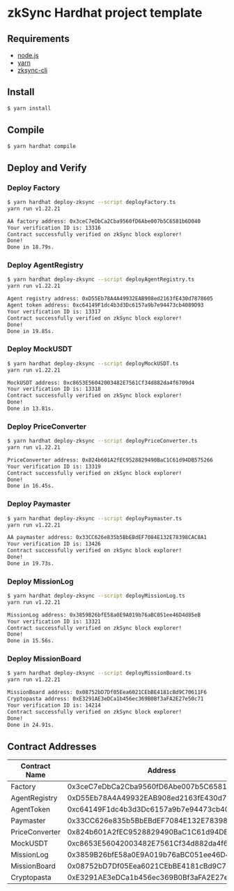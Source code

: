 # zkSync Hardhat project template

## Requirements

- [node.js](https://nodejs.org/en/download/)
- [yarn](https://yarnpkg.com/getting-started/install)
- [zksync-cli](https://github.com/matter-labs/zksync-cli)

## Install

```bash
$ yarn install
```

## Compile

```bash
$ yarn hardhat compile
```

## Deploy and Verify

### Deploy Factory

```bash
$ yarn hardhat deploy-zksync --script deployFactory.ts
yarn run v1.22.21

AA factory address: 0x3ceC7eDbCa2Cba9560fD6Abe007b5C6581b6D040
Your verification ID is: 13316
Contract successfully verified on zkSync block explorer!
Done!
Done in 18.79s.
```

### Deploy AgentRegistry

```bash
$ yarn hardhat deploy-zksync --script deployAgentRegistry.ts
yarn run v1.22.21

Agent registry address: 0xD55Eb78A4A49932EAB908ed2163fE430d7878605
Agent token address: 0xc64149F1dc4b3d3Dc6157a9b7e94473cb4089D93
Your verification ID is: 13317
Contract successfully verified on zkSync block explorer!
Done!
Done in 19.85s.
```

### Deploy MockUSDT

```bash
$ yarn hardhat deploy-zksync --script deployMockUSDT.ts
yarn run v1.22.21

MockUSDT address: 0xc8653E56042003482E7561Cf34d882da4f6709d4
Your verification ID is: 13318
Contract successfully verified on zkSync block explorer!
Done!
Done in 13.81s.
```

### Deploy PriceConverter

```bash
$ yarn hardhat deploy-zksync --script deployPriceConverter.ts
yarn run v1.22.21

PriceConverter address: 0x824b601A2fEC9528829490BaC1C61d94DB575266
Your verification ID is: 13319
Contract successfully verified on zkSync block explorer!
Done!
Done in 16.45s.
```

### Deploy Paymaster

```bash
$ yarn hardhat deploy-zksync --script deployPaymaster.ts
yarn run v1.22.21

AA paymaster address: 0x33CC626e835b5BbEBdEF7084E132E78398CAC8A1
Your verification ID is: 13426
Contract successfully verified on zkSync block explorer!
Done!
Done in 19.73s.
```

### Deploy MissionLog

```bash
$ yarn hardhat deploy-zksync --script deployMissionLog.ts
yarn run v1.22.21

MissionLog address: 0x3859B26bfE58a0E9A019b76aBC051ee46D4d85eB
Your verification ID is: 13321
Contract successfully verified on zkSync block explorer!
Done!
Done in 15.56s.
```

### Deploy MissionBoard

```bash
$ yarn hardhat deploy-zksync --script deployMissionBoard.ts
yarn run v1.22.21

MissionBoard address: 0x08752bD7Df05Eea6021CEbBE4181cBd9C70611F6
Cryptopasta address: 0xE3291AE3eDCa1b456ec369B0Bf3aFA2E27e50c71
Your verification ID is: 14214
Contract successfully verified on zkSync block explorer!
Done!
Done in 24.91s.
```

## Contract Addresses

| Contract Name  | Address                                    |
| -------------- | ------------------------------------------ |
| Factory        | 0x3ceC7eDbCa2Cba9560fD6Abe007b5C6581b6D040 |
| AgentRegistry  | 0xD55Eb78A4A49932EAB908ed2163fE430d7878605 |
| AgentToken     | 0xc64149F1dc4b3d3Dc6157a9b7e94473cb4089D93 |
| Paymaster      | 0x33CC626e835b5BbEBdEF7084E132E78398CAC8A1 |
| PriceConverter | 0x824b601A2fEC9528829490BaC1C61d94DB575266 |
| MockUSDT       | 0xc8653E56042003482E7561Cf34d882da4f6709d4 |
| MissionLog     | 0x3859B26bfE58a0E9A019b76aBC051ee46D4d85eB |
| MissionBoard   | 0x08752bD7Df05Eea6021CEbBE4181cBd9C70611F6 |
| Cryptopasta    | 0xE3291AE3eDCa1b456ec369B0Bf3aFA2E27e50c71 |
